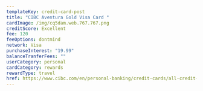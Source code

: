 ```yaml
---
templateKey: credit-card-post
title: "CIBC Aventura Gold Visa Card "
cardImage: /img/cq5dam.web.767.767.png
creditScore: Excellent
fee: 120
feeOptions: dontmind
network: Visa
purchaseInterest: "19.99"
balanceTranferFees: ""
userCategory: personal
cardCategory: rewards
rewardType: travel
href: https://www.cibc.com/en/personal-banking/credit-cards/all-credit-cards/aventura-gold-visa-card.html
---
```

